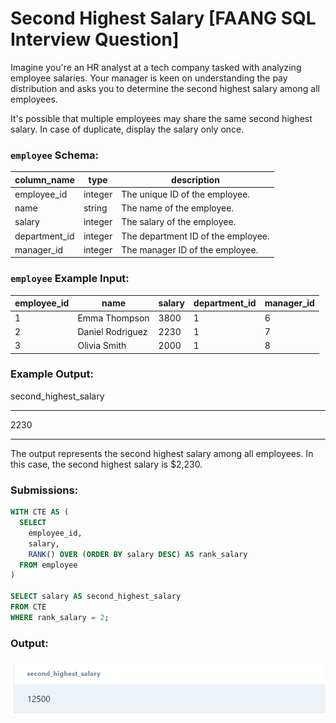 # Second Highest Salary [FAANG SQL Interview Question]

Imagine you're an HR analyst at a tech company tasked with analyzing employee salaries. Your manager is keen on understanding the pay distribution and asks you to determine the second highest salary among all employees.

It's possible that multiple employees may share the same second highest salary. In case of duplicate, display the salary only once.

### **`employee` Schema:**

| column_name | type | description |
| --- | --- | --- |
| employee_id | integer | The unique ID of the employee. |
| name | string | The name of the employee. |
| salary | integer | The salary of the employee. |
| department_id | integer | The department ID of the employee. |
| manager_id | integer | The manager ID of the employee. |

### **`employee` Example Input:**

| employee_id | name | salary | department_id | manager_id |
| --- | --- | --- | --- | --- |
| 1 | Emma Thompson | 3800 | 1 | 6 |
| 2 | Daniel Rodriguez | 2230 | 1 | 7 |
| 3 | Olivia Smith | 2000 | 1 | 8 |

### **Example Output:**

second_highest_salary

---

2230

---

The output represents the second highest salary among all employees. In this case, the second highest salary is $2,230.

### **Submissions:**

```sql
WITH CTE AS (
  SELECT
    employee_id,
    salary,
    RANK() OVER (ORDER BY salary DESC) AS rank_salary
  FROM employee
)

SELECT salary AS second_highest_salary
FROM CTE
WHERE rank_salary = 2;
```

### **Output:**

![Result](https://github.com/lizasizas/SQL-Learning-Journey/blob/main/04%20Practice/01%20DataLemur/Second%20Highest%20Salary/Screenshot%202024-08-06%20140553.png
)
